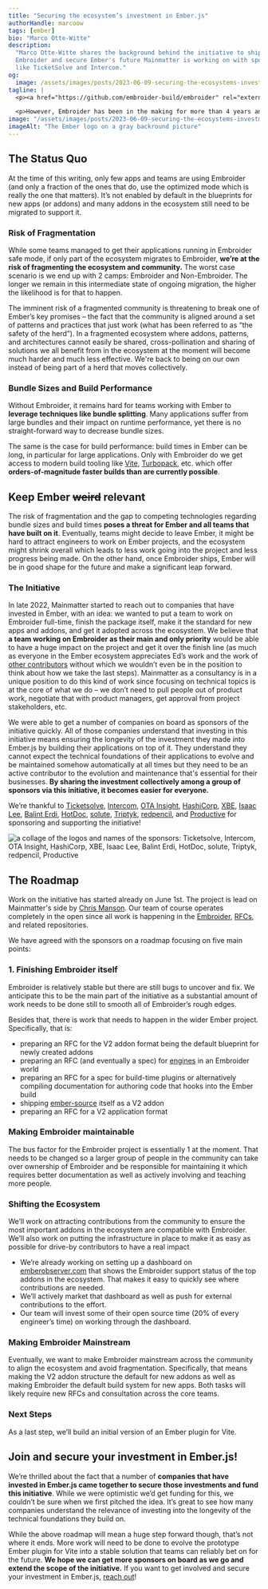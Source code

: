 ```yaml
---
title: "Securing the ecosystem’s investment in Ember.js"
authorHandle: marcoow
tags: [ember]
bio: "Marco Otte-Witte"
description:
  "Marco Otte-Witte shares the background behind the initiative to ship
  Embroider and secure Ember's future Mainmatter is working on with sponsors
  like TicketSolve and Intercom."
og:
  image: /assets/images/posts/2023-06-09-securing-the-ecosystems-investment-in-emberjs/og-image.jpg
tagline: |
  <p><a href="https://github.com/embroider-build/embroider" rel="external nofollow noopener noreferrer">Embroider</a> is Ember’s new and coming build system, or really a pre-build system that translates Ember code into spec-compliant modern JavaScript so that the actual build can be handed over to tools like Webpack or Rollup. It does not only allow the Ember project to drop its current, custom build system implementation and thus take a lot of maintenance work from the team’s shoulders. Shipping Embroider also unlocks many of the new things in the coming Polaris release (the framework team shared some details on that in the <a href="https://www.youtube.com/watch?v=nPZkvGeQK2k" rel="external nofollow noopener noreferrer">AMA at Ember Europe’s Q1 meetup in March</a>).</p>

  <p>However, Embroider has been in the making for more than 4 years and is still not done. It remaining unshipped and not adopted across the Ember ecosystem poses a substantial risk for the entire Ember community and with that all companies that have built on Ember. <strong>Mainmatter, together with a group of sponsors from the Ember ecosystem, is starting an initiative to ship Embroider to secure Ember’s future and with that the investments of all teams that have built on Ember</strong>.</p>
image: "/assets/images/posts/2023-06-09-securing-the-ecosystems-investment-in-emberjs/header-illustration.jpg"
imageAlt: "The Ember logo on a gray backround picture"
---
```


## The Status Quo

At the time of this writing, only few apps and teams are using Embroider (and
only a fraction of the ones that do, use the optimized mode which is really the
one that matters). It’s not enabled by default in the blueprints for new apps
(or addons) and many addons in the ecosystem still need to be migrated to
support it.

### Risk of Fragmentation

While some teams managed to get their applications running in Embroider safe
mode, if only part of the ecosystem migrates to Embroider, **we’re at the risk
of fragmenting the ecosystem and community.** The worst case scenario is we end
up with 2 camps: Embroider and Non-Embroider. The longer we remain in this
intermediate state of ongoing migration, the higher the likelihood is for that
to happen.

The imminent risk of a fragmented community is threatening to break one of
Ember’s key promises – the fact that the community is aligned around a set of
patterns and practices that just work (what has been referred to as “the safety
of the herd”). In a fragmented ecosystem where addons, patterns, and
architectures cannot easily be shared, cross-pollination and sharing of
solutions we all benefit from in the ecosystem at the moment will become much
harder and much less effective. We're back to being on our own instead of being
part of a herd that moves collectively.

### Bundle Sizes and Build Performance

Without Embroider, it remains hard for teams working with Ember to **leverage
techniques like bundle splitting**. Many applications suffer from large bundles
and their impact on runtime performance, yet there is no straight-forward way to
decrease bundle sizes.

The same is the case for build performance: build times in Ember can be long, in
particular for large applications. Only with Embroider do we get access to
modern build tooling like [Vite](https://vitejs.dev),
[Turbopack](https://turbo.build/pack), etc. which offer **orders-of-magnitude
faster builds than are currently possible**.

## Keep Ember ~~weird~~ relevant

The risk of fragmentation and the gap to competing technologies regarding bundle
sizes and build times **poses a threat for Ember and all teams that have built
on it**. Eventually, teams might decide to leave Ember, it might be hard to
attract engineers to work on Ember projects, and the ecosystem might shrink
overall which leads to less work going into the project and less progress being
made. On the other hand, once Embroider ships, Ember will be in good shape for
the future and make a significant leap forward.

### The Initiative

In late 2022, Mainmatter started to reach out to companies that have invested in
Ember, with an idea: we wanted to put a team to work on Embroider full-time,
finish the package itself, make it the standard for new apps and addons, and get
it adopted across the ecosystem. We believe that **a team working on Embroider
as their main and only priority** would be able to have a huge impact on the
project and get it over the finish line (as much as everyone in the Ember
ecosystem appreciates Ed’s work and the work of
[other contributors](https://github.com/embroider-build/embroider/graphs/contributors)
without which we wouldn’t even be in the position to think about how we take the
last steps). Mainmatter as a consultancy is in a unique position to do this kind
of work since focusing on technical topics is at the core of what we do – we
don’t need to pull people out of product work, negotiate that with product
managers, get approval from project stakeholders, etc.

We were able to get a number of companies on board as sponsors of the initiative
quickly. All of those companies understand that investing in this initiative
means ensuring the longevity of the investment they made into Ember.js by
building their applications on top of it. They understand they cannot expect the
technical foundations of their applications to evolve and be maintained somehow
automatically at all times but they need to be an active contributor to the
evolution and maintenance that's essential for their businesses. **By sharing
the investment collectively among a group of sponsors via this initiative, it
becomes easier for everyone.**

We’re thankful to [Ticketsolve](https://www.ticketsolve.com/),
[Intercom](https://www.intercom.com/),
[OTA Insight](https://www.otainsight.com/),
[HashiCorp](https://www.hashicorp.com/), [XBE](https://www.x-b-e.com/),
[Isaac Lee](https://crunchingnumbers.live/),
[Balint Erdi](https://balinterdi.com/), [HotDoc](https://www.hotdoc.com.au/),
[solute](https://www.solute.de/), [Triptyk](https://www.triptyk.eu/),
[redpencil](https://redpencil.io/), and [Productive](https://productive.io/) for
sponsoring and supporting the initiative!

![a collage of the logos and names of the sponsors: Ticketsolve, Intercom, OTA Insight, HashiCorp, XBE, Isaac Lee, Balint Erdi, HotDoc, solute, Triptyk, redpencil, Productive](/assets/images/posts/2023-06-09-securing-the-ecosystems-investment-in-emberjs/sponsors.png)

## The Roadmap

Work on the initiative has started already on June 1st. The project is lead on
Mainmatter's side by [Chris Manson](https://twitter.com/real_ate). Our team of
course operates completely in the open since all work is happening in the
[Embroider](http://github.com/embroider-build/embroider),
[RFCs](https://github.com/emberjs/rfcs), and related repositories.

We have agreed with the sponsors on a roadmap focusing on five main points:

### 1. Finishing Embroider itself

Embroider is relatively stable but there are still bugs to uncover and fix. We
anticipate this to be the main part of the initiative as a substantial amount of
work needs to be done still to smooth all of Embroider’s rough edges.

Besides that, there is work that needs to happen in the wider Ember project.
Specifically, that is:

- preparing an RFC for the V2 addon format being the default blueprint for newly
  created addons
- preparing an RFC (and eventually a spec) for
  [engines](http://ember-engines.com) in an Embroider world
- preparing an RFC for a spec for build-time plugins or alternatively compiling
  documentation for authoring code that hooks into the Ember build
- shipping [ember-source](https://www.npmjs.com/package/ember-source) itself as
  a V2 addon
- preparing an RFC for a V2 application format

### Making Embroider maintainable

The bus factor for the Embroider project is essentially 1 at the moment. That
needs to be changed so a larger group of people in the community can take over
ownership of Embroider and be responsible for maintaining it which requires
better documentation as well as actively involving and teaching more people.

### Shifting the Ecosystem

We’ll work on attracting contributions from the community to ensure the most
important addons in the ecosystem are compatible with Embroider. We’ll also work
on putting the infrastructure in place to make it as easy as possible for
drive-by contributors to have a real impact

- We’re already working on setting up a dashboard on
  [emberobserver.com](http://emberobserver.com) that shows the Embroider support
  status of the top addons in the ecosystem. That makes it easy to quickly see
  where contributions are needed.
- We’ll actively market that dashboard as well as push for external
  contributions to the effort.
- Our team will invest some of their open source time (20% of every engineer’s
  time) on working through the dashboard.

### Making Embroider Mainstream

Eventually, we want to make Embroider mainstream across the community to align
the ecosystem and avoid fragmentation. Specifically, that means making the V2
addon structure the default for new addons as well as making Embroider the
default build system for new apps. Both tasks will likely require new RFCs and
consultation across the core teams.

### Next Steps

As a last step, we’ll build an initial version of an Ember plugin for Vite.

## Join and secure your investment in Ember.js!

We’re thrilled about the fact that a number of **companies that have invested in
Ember.js came together to secure those investments and fund this initiative**.
While we were optimistic we’d get funding for this, we couldn’t be sure when we
first pitched the idea. It’s great to see how many companies understand the
relevance of investing into the longevity of the technical foundations they
build on.

While the above roadmap will mean a huge step forward though, that’s not where
it ends. More work will need to be done to evolve the prototype Ember plugin for
Vite into a stable solution that teams can reliably bet on for the future. **We
hope we can get more sponsors on board as we go and extend the scope of the
initiative.** If you want to get involved and secure your investment in
Ember.js, [reach out](/contact/)!
